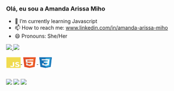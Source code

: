 ### Olá, eu sou a Amanda Arissa Miho

- 🌱 I’m currently learning Javascript
- 📫 How to reach me: www.linkedin.com/in/amanda-arissa-miho
- 😄 Pronouns: She/Her

<div>
  <a href="https://github.com/amandamiho">
  <img height="170em" src="https://github-readme-stats.vercel.app/api?username=AmandaMiho&theme=omni&show_icons=true&include_all_commits=true&count_private=true">
  <img height="170em" src="https://github-readme-stats.vercel.app/api/top-langs/?username=AmandaMIho&layout=compact&langs_count=16&theme=omni"/>
</div>

<div style="display: inline_block"><br>
  <img align="center" alt="Rafa-Js" height="30" width="40" src="https://raw.githubusercontent.com/devicons/devicon/master/icons/javascript/javascript-plain.svg">
  <img align="center" alt="Rafa-HTML" height="30" width="40" src="https://raw.githubusercontent.com/devicons/devicon/master/icons/html5/html5-original.svg">
  <img align="center" alt="Rafa-CSS" height="30" width="40" src="https://raw.githubusercontent.com/devicons/devicon/master/icons/css3/css3-original.svg">
</div>

 ##
 
<div> 
  <a href="https://www.youtube.com/@Mi1Ho/UC_-uuuZbY0AAt9CViNzvc-Q" target="_blank"><img src="https://img.shields.io/badge/YouTube-FF0000?style=for-the-badge&logo=youtube&logoColor=white" target="_blank"></a>
  <a href="https://instagram.com/amanda.ariss" target="_blank"><img src="https://img.shields.io/badge/-Instagram-%23E4405F?style=for-the-badge&logo=instagram&logoColor=white" target="_blank"></a>
  <a href="https://www.linkedin.com/in/amanda-arissa-mizutani-horigoshi-13a8042aa/)" target="_blank"><img src="https://img.shields.io/badge/-LinkedIn-%230077B5?style=for-the-badge&logo=linkedin&logoColor=white" target="_blank"></a> 
  
</div>
